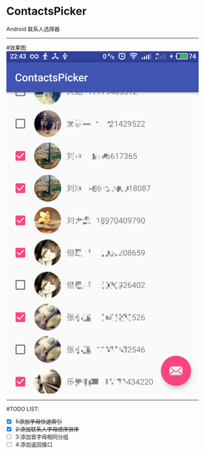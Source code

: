 # ContactsPicker
Android 联系人选择器

---
#效果图:
![image](https://github.com/angcyo/ContactsPicker/blob/master/screenshot/QQ20170108-0%402x.png)


---
#TODO LIST:
+ [x] ~~1:添加字母快速索引~~
+ [x] ~~2:添加联系人字母顺序排序~~
+ [ ] 3:添加首字母相同分组
+ [ ] 4:添加返回接口
